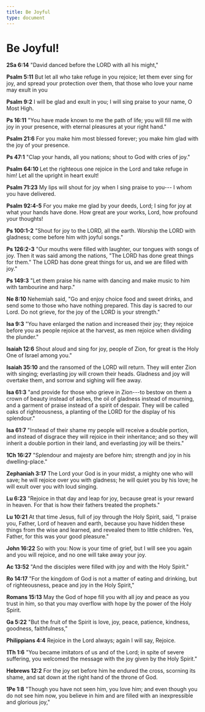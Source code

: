 ```yaml
---
title: Be Joyful
type: document
---
```

# Be Joyful!

**2Sa 6:14** "David danced before the LORD with all his might,"

**Psalm 5:11** But let all who take refuge in you rejoice; let them ever
sing for joy, and spread your protection over them, that those who love
your name may exult in you

**Psalm 9:2** I will be glad and exult in you; I will sing praise to
your name, O Most High.

**Ps 16:11** "You have made known to me the path of life; you will fill
me with joy in your presence, with eternal pleasures at your right
hand."

**Psalm 21:6** For you make him most blessed forever; you make him glad
with the joy of your presence.

**Ps 47:1** "Clap your hands, all you nations; shout to God with cries
of joy."

**Psalm 64:10** Let the righteous one rejoice in the Lord and take
refuge in him! Let all the upright in heart exult!

**Psalm 71:23** My lips will shout for joy when I sing praise to you---
I whom you have delivered.

**Psalm 92:4-5** For you make me glad by your deeds, Lord; I sing for
joy at what your hands have done. How great are your works, Lord, how
profound your thoughts!

**Ps 100:1-2** "Shout for joy to the LORD, all the earth. Worship the
LORD with gladness; come before him with joyful songs."

**Ps 126:2-3** "Our mouths were filled with laughter, our tongues with
songs of joy. Then it was said among the nations, \"The LORD has done
great things for them.\" The LORD has done great things for us, and we
are filled with joy."

**Ps 149:3** "Let them praise his name with dancing and make music to
him with tambourine and harp."

**Ne 8:10** Nehemiah said, \"Go and enjoy choice food and sweet drinks,
and send some to those who have nothing prepared. This day is sacred to
our Lord. Do not grieve, for the joy of the LORD is your strength."

**Isa 9:3** "You have enlarged the nation and increased their joy; they
rejoice before you as people rejoice at the harvest, as men rejoice when
dividing the plunder."

**Isaiah 12:6** Shout aloud and sing for joy, people of Zion, for great
is the Holy One of Israel among you.\"

**Isaiah 35:10** and the ransomed of the LORD will return. They will
enter Zion with singing; everlasting joy will crown their heads.
Gladness and joy will overtake them, and sorrow and sighing will flee
away.

**Isa 61:3** "and provide for those who grieve in Zion---to bestow on
them a crown of beauty instead of ashes, the oil of gladness instead of
mourning, and a garment of praise instead of a spirit of despair. They
will be called oaks of righteousness, a planting of the LORD for the
display of his splendour."

**Isa 61:7** "Instead of their shame my people will receive a double
portion, and instead of disgrace they will rejoice in their inheritance;
and so they will inherit a double portion in their land, and everlasting
joy will be theirs."

**1Ch 16:27** "Splendour and majesty are before him; strength and joy in
his dwelling-place."

**Zephaniah 3:17** The Lord your God is in your midst, a mighty one who
will save; he will rejoice over you with gladness; he will quiet you by
his love; he will exult over you with loud singing.

**Lu 6:23** "Rejoice in that day and leap for joy, because great is your
reward in heaven. For that is how their fathers treated the prophets."

**Lu 10:21** At that time Jesus, full of joy through the Holy Spirit,
said, \"I praise you, Father, Lord of heaven and earth, because you have
hidden these things from the wise and learned, and revealed them to
little children. Yes, Father, for this was your good pleasure."

**John 16:22** So with you: Now is your time of grief, but I will see
you again and you will rejoice, and no one will take away your joy.

**Ac 13:52** "And the disciples were filled with joy and with the Holy
Spirit."

**Ro 14:17** "For the kingdom of God is not a matter of eating and
drinking, but of righteousness, peace and joy in the Holy Spirit,"

**Romans 15:13** May the God of hope fill you with all joy and peace as
you trust in him, so that you may overflow with hope by the power of the
Holy Spirit.

**Ga 5:22** "But the fruit of the Spirit is love, joy, peace, patience,
kindness, goodness, faithfulness,"

**Philippians 4:4** Rejoice in the Lord always; again I will say,
Rejoice.

**1Th 1:6** "You became imitators of us and of the Lord; in spite of
severe suffering, you welcomed the message with the joy given by the
Holy Spirit."

**Hebrews 12:2** For the joy set before him he endured the cross,
scorning its shame, and sat down at the right hand of the throne of God.

**1Pe 1:8** "Though you have not seen him, you love him; and even though
you do not see him now, you believe in him and are filled with an
inexpressible and glorious joy,"

